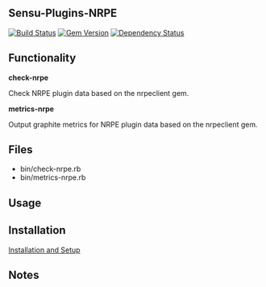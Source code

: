 ## Sensu-Plugins-NRPE

[![Build Status](https://travis-ci.org/sensu-plugins/sensu-plugins-nrpe.svg?branch=master)](https://travis-ci.org/sensu-plugins/sensu-plugins-nrpe)
[![Gem Version](https://badge.fury.io/rb/sensu-plugins-nrpe.svg)](http://badge.fury.io/rb/sensu-plugins-nrpe)
[![Dependency Status](https://gemnasium.com/sensu-plugins/sensu-plugins-nrpe.svg)](https://gemnasium.com/sensu-plugins/sensu-plugins-nrpe)

## Functionality

**check-nrpe**

Check NRPE plugin data based on the nrpeclient gem.

**metrics-nrpe**

Output graphite metrics for NRPE plugin data based on the nrpeclient gem.

## Files
 * bin/check-nrpe.rb
 * bin/metrics-nrpe.rb

## Usage

## Installation

[Installation and Setup](http://sensu-plugins.io/docs/installation_instructions.html)

## Notes
